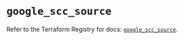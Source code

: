 # `google_scc_source`

Refer to the Terraform Registry for docs: [`google_scc_source`](https://registry.terraform.io/providers/hashicorp/google-beta/5.12.0/docs/resources/google_scc_source).
